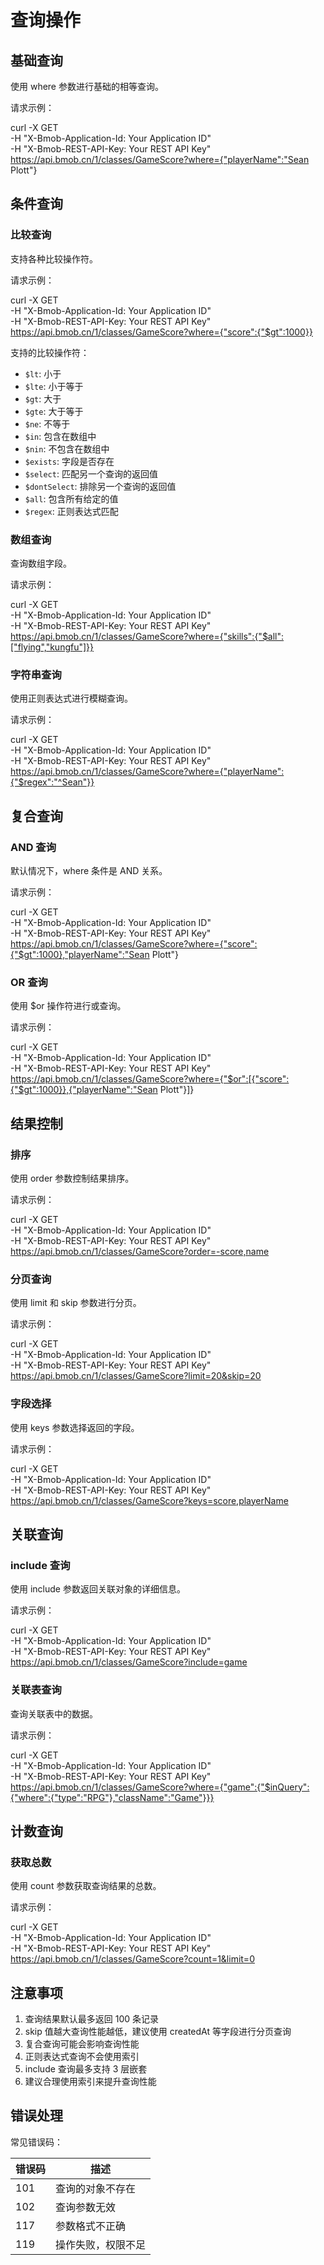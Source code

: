 # 查询操作

## 基础查询
使用 where 参数进行基础的相等查询。

请求示例：

curl -X GET \
  -H "X-Bmob-Application-Id: Your Application ID" \
  -H "X-Bmob-REST-API-Key: Your REST API Key" \
  https://api.bmob.cn/1/classes/GameScore?where={"playerName":"Sean Plott"}

## 条件查询

### 比较查询
支持各种比较操作符。

请求示例：

curl -X GET \
  -H "X-Bmob-Application-Id: Your Application ID" \
  -H "X-Bmob-REST-API-Key: Your REST API Key" \
  https://api.bmob.cn/1/classes/GameScore?where={"score":{"$gt":1000}}

支持的比较操作符：
- `$lt`: 小于
- `$lte`: 小于等于
- `$gt`: 大于
- `$gte`: 大于等于
- `$ne`: 不等于
- `$in`: 包含在数组中
- `$nin`: 不包含在数组中
- `$exists`: 字段是否存在
- `$select`: 匹配另一个查询的返回值
- `$dontSelect`: 排除另一个查询的返回值
- `$all`: 包含所有给定的值
- `$regex`: 正则表达式匹配

### 数组查询
查询数组字段。

请求示例：

curl -X GET \
  -H "X-Bmob-Application-Id: Your Application ID" \
  -H "X-Bmob-REST-API-Key: Your REST API Key" \
  https://api.bmob.cn/1/classes/GameScore?where={"skills":{"$all":["flying","kungfu"]}}

### 字符串查询
使用正则表达式进行模糊查询。

请求示例：

curl -X GET \
  -H "X-Bmob-Application-Id: Your Application ID" \
  -H "X-Bmob-REST-API-Key: Your REST API Key" \
  https://api.bmob.cn/1/classes/GameScore?where={"playerName":{"$regex":"^Sean"}}

## 复合查询

### AND 查询
默认情况下，where 条件是 AND 关系。

请求示例：

curl -X GET \
  -H "X-Bmob-Application-Id: Your Application ID" \
  -H "X-Bmob-REST-API-Key: Your REST API Key" \
  https://api.bmob.cn/1/classes/GameScore?where={"score":{"$gt":1000},"playerName":"Sean Plott"}

### OR 查询
使用 $or 操作符进行或查询。

请求示例：

curl -X GET \
  -H "X-Bmob-Application-Id: Your Application ID" \
  -H "X-Bmob-REST-API-Key: Your REST API Key" \
  https://api.bmob.cn/1/classes/GameScore?where={"$or":[{"score":{"$gt":1000}},{"playerName":"Sean Plott"}]}

## 结果控制

### 排序
使用 order 参数控制结果排序。

请求示例：

curl -X GET \
  -H "X-Bmob-Application-Id: Your Application ID" \
  -H "X-Bmob-REST-API-Key: Your REST API Key" \
  https://api.bmob.cn/1/classes/GameScore?order=-score,name

### 分页查询
使用 limit 和 skip 参数进行分页。

请求示例：

curl -X GET \
  -H "X-Bmob-Application-Id: Your Application ID" \
  -H "X-Bmob-REST-API-Key: Your REST API Key" \
  https://api.bmob.cn/1/classes/GameScore?limit=20&skip=20

### 字段选择
使用 keys 参数选择返回的字段。

请求示例：

curl -X GET \
  -H "X-Bmob-Application-Id: Your Application ID" \
  -H "X-Bmob-REST-API-Key: Your REST API Key" \
  https://api.bmob.cn/1/classes/GameScore?keys=score,playerName

## 关联查询

### include 查询
使用 include 参数返回关联对象的详细信息。

请求示例：

curl -X GET \
  -H "X-Bmob-Application-Id: Your Application ID" \
  -H "X-Bmob-REST-API-Key: Your REST API Key" \
  https://api.bmob.cn/1/classes/GameScore?include=game

### 关联表查询
查询关联表中的数据。

请求示例：

curl -X GET \
  -H "X-Bmob-Application-Id: Your Application ID" \
  -H "X-Bmob-REST-API-Key: Your REST API Key" \
  https://api.bmob.cn/1/classes/GameScore?where={"game":{"$inQuery":{"where":{"type":"RPG"},"className":"Game"}}}

## 计数查询

### 获取总数
使用 count 参数获取查询结果的总数。

请求示例：

curl -X GET \
  -H "X-Bmob-Application-Id: Your Application ID" \
  -H "X-Bmob-REST-API-Key: Your REST API Key" \
  https://api.bmob.cn/1/classes/GameScore?count=1&limit=0

## 注意事项

1. 查询结果默认最多返回 100 条记录
2. skip 值越大查询性能越低，建议使用 createdAt 等字段进行分页查询
3. 复合查询可能会影响查询性能
4. 正则表达式查询不会使用索引
5. include 查询最多支持 3 层嵌套
6. 建议合理使用索引来提升查询性能

## 错误处理

常见错误码：

| 错误码 | 描述 |
|--------|------|
| 101 | 查询的对象不存在 |
| 102 | 查询参数无效 |
| 117 | 参数格式不正确 |
| 119 | 操作失败，权限不足 | 